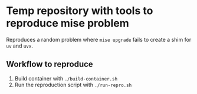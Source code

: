 # Temp repository with tools to reproduce mise problem

Reproduces a random problem where `mise upgrade` fails to create a shim for `uv` and `uvx`.

## Workflow to reproduce

1. Build container with `./build-container.sh`
2. Run the reproduction script with `./run-repro.sh`
